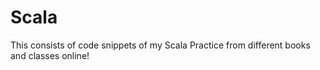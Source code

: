 # Scala
This consists of code snippets of my Scala Practice from different books and classes online!
